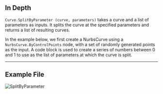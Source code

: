 ## In Depth
`Curve.SplitByParameter (curve, parameters)` takes a curve and a list of parameters as inputs. It splits the curve at the specified parameters and returns a list of resulting curves.

In the example below, we first create a NurbsCurve using a `NurbsCurve.ByControlPoints` node, with a set of randomly generated points as the input. A code block is used to create a series of numbers between 0 and 1 to use as the list of parameters at which the curve is split.

___
## Example File

![SplitByParameter](./Autodesk.DesignScript.Geometry.Curve.SplitByParameter_img.jpg)

